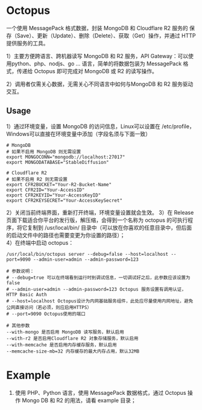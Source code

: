 # Octopus
一个使用 MessagePack 格式数据，封装 MongoDB 和 Cloudflare R2 服务的 保存（Save）、更新（Update）、删除（Delete）、获取（Get）操作，并通过 HTTP 提供服务的工具。

1）主要方便跨语言、跨机器读写 MongoDB 和 R2 服务，API Gateway：可以使用python、php、nodjs、go ... 语言，简单的将数据包装为 MessagePack 格式，传递给 Octopus 即可完成对 MongoDB 或 R2 的读写操作。

2）调用者仅需关心数据，无需关心不同语言中如何与MongoDB 和 R2 服务驱动交互。

## Usage
1）通过环境变量，设置 MongoDB 的访问信息，Linux可以设置在 /etc/profile， Windows可以直接在环境变量中添加（字段名须与下面一致）
```
# MongoDB
# 如果不启用 MongoDB 则无需设置
export MONGOCONN="mongodb://localhost:27017"
export MONGODATABASE="StableDiffusion"

# Cloudflare R2
# 如果不启用 R2 则无需设置
export CFR2BUCKET="Your-R2-Bucket-Name"
export CFR2ID="Your-AccessID"
export CFR2KEYID="Your-AccessKeyID"
export CFR2KEYSECRET="Your-AccessKeySecret"
```

2）关闭当前终端界面，重新打开终端，环境变量设置就会生效。
3）在 Release 页面下载适合你平台的发行版，解压缩，会得到一个名称为 octopus 的可执行程序，将它复制到 /usr/local/bin/ 目录中（可以放在你喜欢的任意目录中，但后面的启动文件中的路径也需要变更为你设置的路径）；  
4）在终端中启动 octopus：
```
/usr/local/bin/octopus server --debug=false --host=localhost --port=9090 --admin-user=admin --admin-password=123

# 参数说明：
# --debug=true 可以在终端看到运行时到调试信息，一切调试好之后，此参数应该设置为 false
# --admin-user=admin --admin-password=123 Octopus 服务设置有调用认证，HTTP Basic Auth
# --host=localhost Octopus设计为内网基础服务组件，此处应尽量使用内网地址，避免公网直接访问（若必须，则应启用HTTPS）
# --port=9090 Octopus使用的端口

# 其他参数
--with-mongo 是否启用 MongoDB 读写服务，默认启用
--with-r2 是否启用Cloudflare R2 对象存储服务，默认启用
--with-memcache 是否启用内存缓存服务，默认启用
--memcache-size-mb=32 内存缓存的最大内存占用，默认32MB

```

# Example
1) 使用 PHP、Python 语言，使用 MessagePack 数据格式，通过 Octopus 操作 Mongo DB 和 R2 的用法，请看 example 目录；


